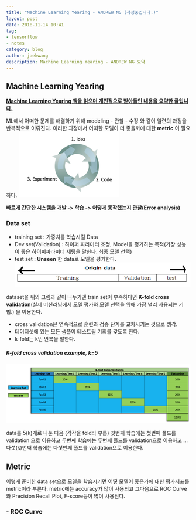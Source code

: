 ```yaml
---
title: "Machine Learning Yearing - ANDREW NG (작성중입니다.)"
layout: post
date: 2018-11-14 10:41
tag:
- tensorflow
- notes
category: blog
author: jaekwang
description: Machine Learning Yearing - ANDREW NG 요약
---
```


## Machine Learning Yearing
**[Machine Learning Yearing 책을 읽으며 개인적으로 받아들인 내용을 요약한 글입니다.]()**

ML에서 어떠한 문제를 해결하기 위해 modeling - 관찰 - 수정 와 같이 일련의 과정을 반복적으로
이뤄진다. 이러한 과정에서 어떠한 모델이 더 좋을까에 대한 **metric** 이 필요하다.
![loop](../assets/images/ML_yearing/loop.PNG)

**빠르게 간단한 시스템을 개발 -> 학습 -> 어떻게 동작했는지 관찰(Error analysis)**

### Data set

- training set : 가중치를 학습시킬 Data
- Dev set(Validation) : 하이퍼 파라미터 조정, Model을 평가하는 목적(가장 성능이 좋은 하이퍼파라미터 세팅을 말한다. 최종 모델 선택)
- test set : **Unseen** 한 data로 모델을 평가한다.
![dataset](../assets/images/ML_yearing/1.PNG)

dataset을 위의 그림과 같이 나누기엔 train set이 부족하다면
**K-fold cross validation**(실제 머신러닝에서 모델 평가와 모델 선택을 위해 가장 널리 사용되는 기법.) 을 이용한다.

- cross validation은 연속적으로 훈련과 검증 단계를 교차시키는 것으로 생각.
- 데이터셋에 있는 모든 샘플이 테스트될 기회를 갖도록 한다.
- k-fold는 k번 반복을 말한다.

##### K-fold cross validation example, k=5
![5-fold cv](../assets/images/ML_yearing/2.PNG)

data를 5(k)개로 나눈 다음 (각각을 fold라 부름)
첫번째 학습에는 첫번째 폴드를 validation 으로 이용하고
두번째 학습에는 두번째 폴드를 validation으로 이용하고
 ...
다섯(k)번째 학습에는 다섯번째 폴드를 validation으로 이용한다.

## Metric  

이렇게 준비한 data set으로 모델을 학습시키면 어떻 모델이 좋은가에 대한 평가지표를
metric이라 부른다.
metric에는 accuracy가 많이 사용되고 그다음으로 ROC Curve와 Precision Recall Plot,
F-score등이 많이 사용된다.

### - ROC Curve
